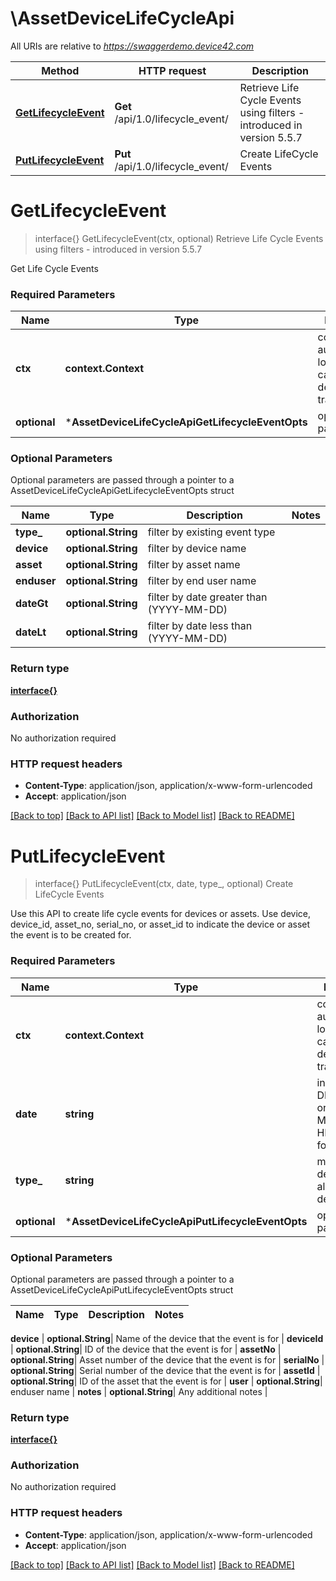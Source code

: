 # \AssetDeviceLifeCycleApi

All URIs are relative to *https://swaggerdemo.device42.com*

Method | HTTP request | Description
------------- | ------------- | -------------
[**GetLifecycleEvent**](AssetDeviceLifeCycleApi.md#GetLifecycleEvent) | **Get** /api/1.0/lifecycle_event/ | Retrieve Life Cycle Events using filters - introduced in version 5.5.7
[**PutLifecycleEvent**](AssetDeviceLifeCycleApi.md#PutLifecycleEvent) | **Put** /api/1.0/lifecycle_event/ | Create LifeCycle Events


# **GetLifecycleEvent**
> interface{} GetLifecycleEvent(ctx, optional)
Retrieve Life Cycle Events using filters - introduced in version 5.5.7

Get Life Cycle Events

### Required Parameters

Name | Type | Description  | Notes
------------- | ------------- | ------------- | -------------
 **ctx** | **context.Context** | context for authentication, logging, cancellation, deadlines, tracing, etc.
 **optional** | ***AssetDeviceLifeCycleApiGetLifecycleEventOpts** | optional parameters | nil if no parameters

### Optional Parameters
Optional parameters are passed through a pointer to a AssetDeviceLifeCycleApiGetLifecycleEventOpts struct

Name | Type | Description  | Notes
------------- | ------------- | ------------- | -------------
 **type_** | **optional.String**| filter by existing event type | 
 **device** | **optional.String**| filter by device name | 
 **asset** | **optional.String**| filter by asset name | 
 **enduser** | **optional.String**| filter by end user name | 
 **dateGt** | **optional.String**| filter by date greater than (YYYY-MM-DD) | 
 **dateLt** | **optional.String**| filter by date less than (YYYY-MM-DD) | 

### Return type

[**interface{}**](interface{}.md)

### Authorization

No authorization required

### HTTP request headers

 - **Content-Type**: application/json, application/x-www-form-urlencoded
 - **Accept**: application/json

[[Back to top]](#) [[Back to API list]](../README.md#documentation-for-api-endpoints) [[Back to Model list]](../README.md#documentation-for-models) [[Back to README]](../README.md)

# **PutLifecycleEvent**
> interface{} PutLifecycleEvent(ctx, date, type_, optional)
Create LifeCycle Events

Use this API to create life cycle events for devices or assets. Use device, device_id, asset_no, serial_no, or asset_id to indicate the device or asset the event is to be created for.

### Required Parameters

Name | Type | Description  | Notes
------------- | ------------- | ------------- | -------------
 **ctx** | **context.Context** | context for authentication, logging, cancellation, deadlines, tracing, etc.
  **date** | **string**| in YYYY-MM-DD or&lt;br&gt;YYYY-MM-DD HH:MM format. | 
  **type_** | **string**| must be defined already in device42. | 
 **optional** | ***AssetDeviceLifeCycleApiPutLifecycleEventOpts** | optional parameters | nil if no parameters

### Optional Parameters
Optional parameters are passed through a pointer to a AssetDeviceLifeCycleApiPutLifecycleEventOpts struct

Name | Type | Description  | Notes
------------- | ------------- | ------------- | -------------


 **device** | **optional.String**| Name of the device that the event is for | 
 **deviceId** | **optional.String**| ID of the device that the event is for | 
 **assetNo** | **optional.String**| Asset number of the device that the event is for | 
 **serialNo** | **optional.String**| Serial number of the device that the event is for | 
 **assetId** | **optional.String**| ID of the asset that the event is for | 
 **user** | **optional.String**| enduser name | 
 **notes** | **optional.String**| Any additional notes | 

### Return type

[**interface{}**](interface{}.md)

### Authorization

No authorization required

### HTTP request headers

 - **Content-Type**: application/json, application/x-www-form-urlencoded
 - **Accept**: application/json

[[Back to top]](#) [[Back to API list]](../README.md#documentation-for-api-endpoints) [[Back to Model list]](../README.md#documentation-for-models) [[Back to README]](../README.md)

